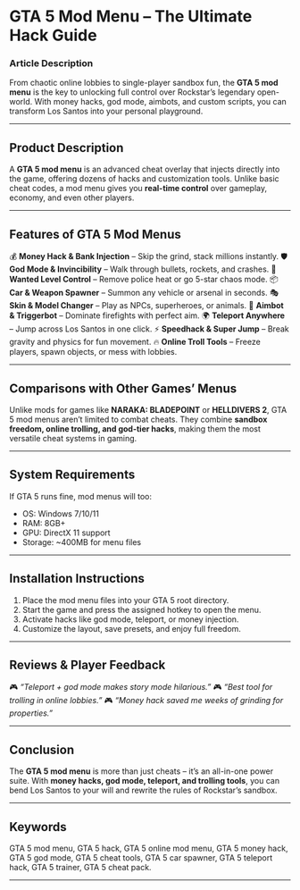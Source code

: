 # GTA 5 Mod Menu – The Ultimate Hack Guide

### Article Description

From chaotic online lobbies to single-player sandbox fun, the **GTA 5 mod menu** is the key to unlocking full control over Rockstar’s legendary open-world. With money hacks, god mode, aimbots, and custom scripts, you can transform Los Santos into your personal playground.

---

## Product Description

A **GTA 5 mod menu** is an advanced cheat overlay that injects directly into the game, offering dozens of hacks and customization tools. Unlike basic cheat codes, a mod menu gives you **real-time control** over gameplay, economy, and even other players.

---

## Features of GTA 5 Mod Menus

💰 **Money Hack & Bank Injection** – Skip the grind, stack millions instantly.
🛡 **God Mode & Invincibility** – Walk through bullets, rockets, and crashes.
🚓 **Wanted Level Control** – Remove police heat or go 5-star chaos mode.
📦 **Car & Weapon Spawner** – Summon any vehicle or arsenal in seconds.
🎭 **Skin & Model Changer** – Play as NPCs, superheroes, or animals.
🎯 **Aimbot & Triggerbot** – Dominate firefights with perfect aim.
🌍 **Teleport Anywhere** – Jump across Los Santos in one click.
⚡ **Speedhack & Super Jump** – Break gravity and physics for fun movement.
🔥 **Online Troll Tools** – Freeze players, spawn objects, or mess with lobbies.

---

## Comparisons with Other Games’ Menus

Unlike mods for games like **NARAKA: BLADEPOINT** or **HELLDIVERS 2**, GTA 5 mod menus aren’t limited to combat cheats. They combine **sandbox freedom, online trolling, and god-tier hacks**, making them the most versatile cheat systems in gaming.

---

## System Requirements

If GTA 5 runs fine, mod menus will too:

* OS: Windows 7/10/11
* RAM: 8GB+
* GPU: DirectX 11 support
* Storage: \~400MB for menu files

---

## Installation Instructions

1. Place the mod menu files into your GTA 5 root directory.
2. Start the game and press the assigned hotkey to open the menu.
3. Activate hacks like god mode, teleport, or money injection.
4. Customize the layout, save presets, and enjoy full freedom.

---

## Reviews & Player Feedback

🎮 *“Teleport + god mode makes story mode hilarious.”*
🎮 *“Best tool for trolling in online lobbies.”*
🎮 *“Money hack saved me weeks of grinding for properties.”*

---

## Conclusion

The **GTA 5 mod menu** is more than just cheats – it’s an all-in-one power suite. With **money hacks, god mode, teleport, and trolling tools**, you can bend Los Santos to your will and rewrite the rules of Rockstar’s sandbox.

---

## Keywords

GTA 5 mod menu, GTA 5 hack, GTA 5 online mod menu, GTA 5 money hack, GTA 5 god mode, GTA 5 cheat tools, GTA 5 car spawner, GTA 5 teleport hack, GTA 5 trainer, GTA 5 cheat pack.

---

